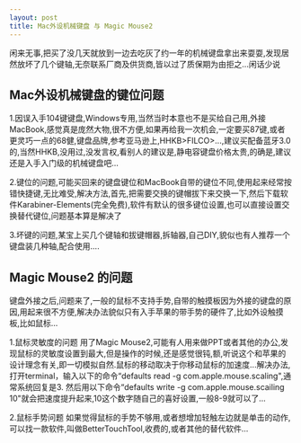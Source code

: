 ```yaml
---
layout: post
title: Mac外设机械键盘 与 Magic Mouse2
---
```


闲来无事,把买了没几天就放到一边去吃灰了约一年的机械键盘拿出来耍耍,发现居然放坏了几个键轴,无奈联系厂商及供货商,皆以过了质保期为由拒之...闲话少说

## Mac外设机械键盘的键位问题 ##

1.因误入手104键键盘,Windows专用,当然当时本意也不是买给自己用,外接MacBook,感觉真是庞然大物,很不方便,如果再给我一次机会,一定要买87键,或者更灵巧一点的68健,键盘品牌,参考亚马逊上,HHKB>FILCO>...,建议买配备蓝牙3.0的,当然HHKB,没用过,没发言权,看别人的建议是,静电容键盘价格太贵,的确是,建议还是入手入门级的机械键盘吧...

2.键位的问题,可能买回来的键盘键位和MacBook自带的键位不同,使用起来经常按错快捷键,无比难受,解决方法,首先,把需要交换的键帽拔下来交换一下,然后下载软件Karabiner-Elements(完全免费),软件有默认的很多键位设置,也可以直接设置交换替代键位,问题基本算是解决了

3.坏键的问题,某宝上买几个键轴和拔键帽器,拆轴器,自己DIY,貌似也有人推荐一个键盘装几种轴,配合使用....

## Magic Mouse2 的问题 ##

键盘外接之后,问题来了,一般的鼠标不支持手势,自带的触摸板因为外接的键盘的原因,用起来很不方便,解决办法貌似只有入手苹果的带手势的硬件了,比如外设触摸板,比如鼠标...

1.鼠标灵敏度的问题
用了Magic Mouse2,可能有人用来做PPT或者其他的办公,发现鼠标的灵敏度设置到最大,但是操作的时候,还是感觉很钝,额,听说这个和苹果的设计理念有关,即一切模拟自然.鼠标的移动取决于你移动鼠标的加速度...解决办法,打开terminal，输入以下的命令“defaults read -g com.apple.mouse.scaling",通常系统回复是3. 然后用以下命令“defaults write -g com.apple.mouse.scailing 10"就会把速度提升起来,10这个数字随自己的喜好设置,一般8-9就可以了...

2.鼠标手势问题
如果觉得鼠标的手势不够用,或者想增加轻触左边就是单击的动作,可以找一款软件,叫做BetterTouchTool,收费的,或者其他的替代软件...
